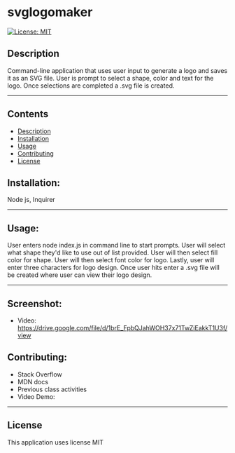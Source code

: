 # svglogomaker
[![License: MIT](https://img.shields.io/badge/License-MIT-yellow.svg)](https://opensource.org/licenses/MIT)

## Description
Command-line application that uses user input to generate a logo and saves it as an SVG file. User is prompt to select a shape, color and text for the logo. Once selections are completed a .svg file is created. 

---
## Contents
- [Description](#description)
- [Installation](#installation)
- [Usage](#usage)
- [Contributing](#contributing)
- [License](#license)




## Installation:
Node js, Inquirer

---

## Usage:
User enters node index.js in command line to start prompts. User will select what shape they'd like to use out of list provided. User will then select fill color for shape. User will then select font color for logo. Lastly, user will enter three characters for logo design. Once user hits enter a .svg file will be created where user can view their logo design. 

---

## Screenshot: 
- Video: https://drive.google.com/file/d/1brE_FpbQJahWOH37x71TwZiEakkT1U3f/view


## Contributing:
- Stack Overflow
- MDN docs
- Previous class activities
- Video Demo: 


---


 ## License
This application uses license MIT
    
